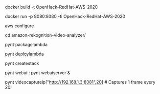 
docker build -t OpenHack-RedHat-AWS-2020

docker run -p 8080:8080 -ti OpenHack-RedHat-AWS-2020

aws configure

cd amazon-rekognition-video-analyzer/

pynt packagelambda

pynt deploylambda

pynt createstack

pynt webui ; pynt webuiserver &

pynt videocaptureip["http://192.168.1.3:8081",20] # Captures 1 frame every 20.

